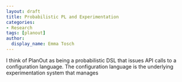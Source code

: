 ```yaml
---
layout: draft
title: Probabilistic PL and Experimentation
categories:
- Research
tags: [planout]
author:
  display_name: Emma Tosch
---
```


I think of PlanOut as being a probabilistic DSL that issues API calls to a configuration language. The configuration language is the underlying experimentation system that manages 

